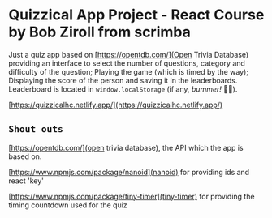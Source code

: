 # Quizzical App Project - React Course by Bob Ziroll from scrimba
Just a quiz app based on [https://opentdb.com/](Open Trivia Database) providing an interface to select the number of questions, category and difficulty of the question; Playing the game (which is timed by the way); Displaying the score of the person and saving it in the leaderboards.
Leaderboard is located in `window.localStorage` (if any, *bummer!* :man_facepalming:).

[https://quizzicalhc.netlify.app/](https://quizzicalhc.netlify.app/)

## `Shout outs`
[https://opentdb.com/](open trivia database), the API which the app is based on.

[https://www.npmjs.com/package/nanoid](nanoid) for providing ids and react 'key'

[https://www.npmjs.com/package/tiny-timer](tiny-timer) for providing the timing countdown used for the quiz
